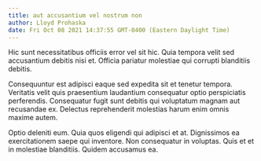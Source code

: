 ```yaml
---
title: aut accusantium vel nostrum non
author: Lloyd Prohaska
date: Fri Oct 08 2021 14:37:55 GMT-0400 (Eastern Daylight Time)
---
```

Hic sunt necessitatibus officiis error vel sit hic. Quia tempora velit sed accusantium debitis nisi et. Officia pariatur molestiae qui corrupti blanditiis debitis.

 Consequuntur est adipisci eaque sed expedita sit et tenetur tempora. Veritatis velit quis praesentium laudantium consequatur optio perspiciatis perferendis. Consequatur fugit sunt debitis qui voluptatum magnam aut recusandae ex. Delectus reprehenderit molestias harum enim omnis maxime autem.

 Optio deleniti eum. Quia quos eligendi qui adipisci et at. Dignissimos ea exercitationem saepe qui inventore. Non consequatur in voluptas. Quis et et in molestiae blanditiis. Quidem accusamus ea.